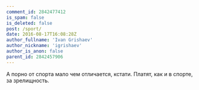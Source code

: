 ```yaml
---
comment_id: 2842477412
is_spam: false
is_deleted: false
post: /sport/
date: 2016-08-17T16:08:28Z
author_fullname: 'Ivan Grishaev'
author_nickname: 'igrishaev'
author_is_anon: false
parent_id: 2842457906
---
```


<p>А порно от спорта мало чем отличается, кстати. Платят, как и в спорте, за зрелищность.</p>

